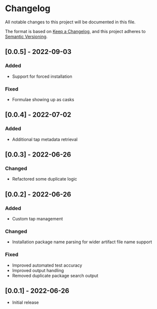 # Changelog
All notable changes to this project will be documented in this file.

The format is based on [Keep a Changelog](https://keepachangelog.com/en/1.0.0/),
and this project adheres to [Semantic Versioning](https://semver.org/spec/v2.0.0.html).

## [0.0.5] - 2022-09-03
### Added
- Support for forced installation
### Fixed
- Formulae showing up as casks

## [0.0.4] - 2022-07-02
### Added
- Additional tap metadata retrieval

## [0.0.3] - 2022-06-26
### Changed
- Refactored some duplicate logic

## [0.0.2] - 2022-06-26
### Added
- Custom tap management
### Changed
- Installation package name parsing for wider artifact file name support
### Fixed
- Improved automated test accuracy
- Improved output handling
- Removed duplicate package search output

## [0.0.1] - 2022-06-26
- Initial release

